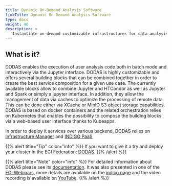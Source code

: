 ```yaml
---
title: Dynamic On-Demand Analysis Software
linkTitle: Dynamic On-Demand Analysis Software
type: docs
weight: 40
description: >
   Instantiate on-demand customizable infrastructures for data analysis 
---
```


## What is it?

DODAS enables the execution of user analysis code both in batch mode and interactively via the Jupyter interface. DODAS is highly customizable and offers several building blocks that can be combined together in order to create the best service composition for a given use case. The currently available blocks allow to combine Jupyter and HTCondor as well as Jupyter and Spark or simply a jupyter interface. In addition, they allow the management of data via caches to optimize the processing of remote data. This can be done either via XCache or MinIO S3 object storage capabilities. DODAS is based on docker containers and the related orchestration relies on Kubernetes that enables the possibility to compose the building blocks via a web-based user interface thanks to Kubeapps.

In order to deploy it services over various backend, DODAS relies on 
[Infrastructure Manager](../im) and 
[INDIGO PaaS](../indigo-paas)

{{% alert title="Tip" color="info" %}} If you want to give it a try and deploy your cluster in the EGI Federation:
[DODAS](https://dodas-iam.cloud.cnaf.infn.it/login).
{{% /alert %}}


{{% alert title="Note" color="info" %}} For detailed information about
DODAS please see its [documentation](https://web.infn.it/dodas/index.php/en/).
It was also presented in one of the
[EGI Webinars](https://www.egi.eu/webinars/), more details are available on the
[indico page](https://indico.egi.eu/event/5695/) and the video recording is available on
[YouTube](https://www.youtube.com/watch?v=bcURl4ESRW8&ab_channel=EGI).
{{% /alert %}}

